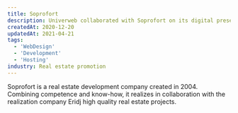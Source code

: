 ```yaml
---
title: Soprofort
description: Univerweb collaborated with Soprofort on its digital presence. We created the website and we provide hosting.
createdAt: 2020-12-20
updatedAt: 2021-04-21
tags:
  - 'WebDesign'
  - 'Development'
  - 'Hosting'
industry: Real estate promotion
---
```


Soprofort is a real estate development company created in 2004. Combining competence and know-how, it realizes in collaboration with the realization company Eridj high quality real estate projects.
